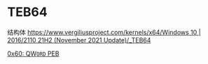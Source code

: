 # TEB64

结构体 [https://www.vergiliusproject.com/kernels/x64/Windows 10 | 2016/2110 21H2 (November 2021 Update)/_TEB64](https://www.vergiliusproject.com/kernels/x64/Windows%2010%20%7C%202016/2110%2021H2%20(November%202021%20Update)/_TEB64)

[0x60: QW`ORD`  PEB](TEB64%2085e6088f79ab4e628e5b5784df617869/0x60%20QWORD%20PEB%208774d051ce214cd1a9ef190c7aa74784.md)